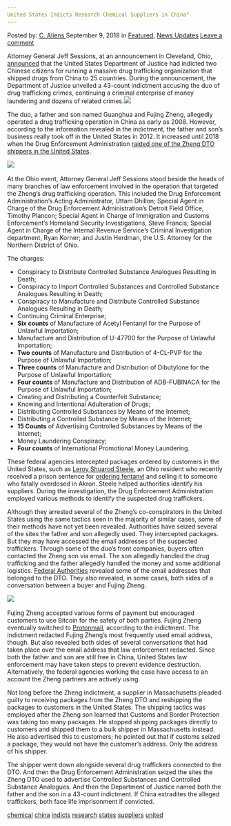 ```yaml
---
United States Indicts Research Chemical Suppliers in China"
---
```

<article class="post-listing post-26731 post type-post status-publish format-standard has-post-thumbnail hentry 
 tag-chemical tag-china tag-indicts tag-research tag-states tag-suppliers tag-united">
<div class="post-inner">
<span>Posted by: <a href="https://www.deepdotweb.com/author/caliens/" title="">C. Aliens </a></span>
<span>September 9, 2018</span>
<span>in <a href="https://www.deepdotweb.com/category/deepdot-news/" rel="category tag">Featured</a>, <a href="https://www.deepdotweb.com/category/news-updates/" rel="category tag">News Updates</a></span>
<span><a href="https://www.deepdotweb.com/2018/09/09/united-states-indicts-research-chemical-suppliers-in-china/#respond">Leave a comment</a></span>


<p>Attorney General Jeff Sessions, at an announcement in Cleveland, Ohio, <a href="https://www.justice.gov/opa/pr/two-chinese-nationals-charged-operating-global-opioid-and-drug-manufacturing-conspiracy">announced</a> that the United States Department of Justice had indicted two Chinese citizens for running a massive drug trafficking organization that shipped drugs from China to 25 countries. During the announcement, the Department of Justice unveiled a 43-count indictment accusing the duo of drug trafficking crimes, continuing a criminal enterprise of money laundering and dozens of related crimes.<img class="wp-image-26737 aligncenter" src="/imgs/2018/09/word-image-2.png" srcset="/imgs/2018/09/word-image-2.png 660w, /imgs/2018/09/word-image-2-300x150.png 300w" sizes="(max-width: 660px) 100vw, 660px" /></p>
<p>The duo, a father and son named Guanghua and Fujing Zheng, allegedly operated a drug trafficking operation in China as early as 2008. However, according to the information revealed in the indictment, the father and son’s business really took off in the United States in 2012. It increased until 2018 when the Drug Enforcement Administration <a href="https://www.deepdotweb.com/2018/06/12/two-arrested-for-selling-opioids-from-clearnet-websites/">raided one of the Zheng DTO shippers in the United States</a>.</p>
<p><img class="wp-image-26738" src="/imgs/2018/09/word-image-3.png" srcset="/imgs/2018/09/word-image-3.png 660w, /imgs/2018/09/word-image-3-300x150.png 300w" sizes="(max-width: 660px) 100vw, 660px" /></p>
<p>At the Ohio event, Attorney General Jeff Sessions stood beside the heads of many branches of law enforcement involved in the operation that targeted the Zheng&#8217;s drug trafficking operation. This included the Drug Enforcement Administration&#8217;s Acting Administrator, Uttam Dhillon; Special Agent in Charge of the Drug Enforcement Administration’s Detroit Field Office, Timothy Plancon; Special Agent in Charge of Immigration and Customs Enforcement&#8217;s Homeland Security Investigations, Steve Francis; Special Agent in Charge of the Internal Revenue Service&#8217;s Criminal Investigation department, Ryan Korner; and Justin Herdman, the U.S. Attorney for the Northern District of Ohio.</p>
<p>The charges:</p>
<ul>
<li>Conspiracy to Distribute Controlled Substance Analogues Resulting in Death;</li>
<li>Conspiracy to Import Controlled Substances and Controlled Substance Analogues Resulting in Death;</li>
<li>Conspiracy to Manufacture and Distribute Controlled Substance Analogues Resulting in Death;</li>
<li>Continuing Criminal Enterprise;</li>
<li><strong>Six counts</strong> of Manufacture of Acetyl Fentanyl for the Purpose of Unlawful Importation;</li>
<li>Manufacture and Distribution of U-47700 for the Purpose of Unlawful Importation;</li>
<li><strong>Two counts</strong> of Manufacture and Distribution of 4-CL-PVP for the Purpose of Unlawful Importation;</li>
<li><strong>Three counts</strong> of Manufacture and Distribution of Dibutylone for the Purpose of Unlawful Importation;</li>
<li><strong>Four counts</strong> of Manufacture and Distribution of ADB-FUBINACA for the Purpose of Unlawful Importation;</li>
<li>Creating and Distributing a Counterfeit Substance;</li>
<li>Knowing and Intentional Adulteration of Drugs;</li>
<li>Distributing Controlled Substances by Means of the Internet;</li>
<li>Distributing a Controlled Substance by Means of the Internet;</li>
<li><strong>15 Counts</strong> of Advertising Controlled Substances by Means of the Internet;</li>
<li>Money Laundering Conspiracy;</li>
<li><strong>Four counts</strong> of International Promotional Money Laundering.</li>
</ul>
<p>These federal agencies intercepted packages ordered by customers in the United States, such as <a href="https://www.deepdotweb.com/2017/02/04/ohio-man-pleaded-guilty-selling-fentanyl-china-resulted-fatal-overdose/">Leroy Shuarod Steele</a>, an Ohio resident who recently received a prison sentence for <a href="https://www.deepdotweb.com/tag/fentanyl/">ordering fentanyl</a> and selling it to someone who fatally overdosed in Akron. Steele helped authorities identify his suppliers. During the investigation, the Drug Enforcement Administration employed various methods to identify the suspected drug traffickers.</p>
<p>Although they arrested several of the Zheng’s co-conspirators in the United States using the same tactics seen in the majority of similar cases, some of their methods have not yet been revealed. Authorities have seized several of the sites the father and son allegedly used. They intercepted packages. But they may have accessed the email addresses of the suspected traffickers. Through some of the duo’s front companies, buyers often contacted the Zheng son via email. The son allegedly handled the drug trafficking and the father allegedly handled the money and some additional logistics. <a href="https://www.deepdotweb.com/tag/feds/">Federal Authorities</a> revealed some of the email addresses that belonged to the DTO. They also revealed, in some cases, both sides of a conversation between a buyer and Fujing Zheng.</p>
<p><img class="wp-image-26739" src="/imgs/2018/09/word-image-4.png" srcset="/imgs/2018/09/word-image-4.png 1004w, /imgs/2018/09/word-image-4-300x214.png 300w" sizes="(max-width: 1004px) 100vw, 1004px" /></p>
<p>Fujing Zheng accepted various forms of payment but encouraged customers to use Bitcoin for the safety of both parties. Fujing Zheng eventually switched to <a href="https://www.deepdotweb.com/tag/protonmail/">Protonmail</a>, according to the indictment. The indictment redacted Fujing Zheng’s most frequently used email address, though. But also revealed both sides of several conversations that had taken place over the email address that law enforcement redacted. Since both the father and son are still free in China, United States law enforcement may have taken steps to prevent evidence destruction. Alternatively, the federal agencies working the case have access to an account the Zheng partners are actively using.</p>
<p>Not long before the Zheng indictment, a supplier in Massachusetts pleaded guilty to receiving packages from the Zheng DTO and reshipping the packages to customers in the United States. The shipping tactics was employed after the Zheng son learned that Customs and Border Protection was taking too many packages. He stopped shipping packages directly to customers and shipped them to a bulk shipper in Massachusetts instead. He also advertised this to customers; he pointed out that if customs seized a package, they would not have the customer&#8217;s address. Only the address of his shipper.</p>
<p>The shipper went down alongside several drug traffickers connected to the DTO. And then the Drug Enforcement Administration seized the sites the Zheng DTO used to advertise Controlled Substances and Controlled Substance Analogues. And then the Department of Justice named both the father and the son in a 43-count indictment. If China extradites the alleged traffickers, both face life imprisonment if convicted.</p>
</div>
<a href="https://www.deepdotweb.com/tag/chemical/" rel="tag">chemical</a> <a href="https://www.deepdotweb.com/tag/china/" rel="tag">china</a> <a href="https://www.deepdotweb.com/tag/indicts/" rel="tag">indicts</a> <a href="https://www.deepdotweb.com/tag/research/" rel="tag">research</a> <a href="https://www.deepdotweb.com/tag/states/" rel="tag">states</a> <a href="https://www.deepdotweb.com/tag/suppliers/" rel="tag">suppliers</a> <a href="https://www.deepdotweb.com/tag/united/" rel="tag">united</a></span> <span style="display:none" class="updated">2018-09-09<a href="https://www.deepdotweb.com/author/caliens/" title="Posts by C. Aliens" rel="author">C. Aliens</a></strong></div>

